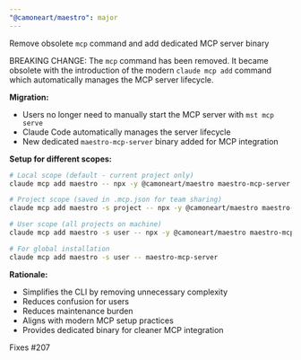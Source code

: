 ```yaml
---
"@camoneart/maestro": major
---
```


Remove obsolete `mcp` command and add dedicated MCP server binary

BREAKING CHANGE: The `mcp` command has been removed. It became obsolete with the introduction of the modern `claude mcp add` command which automatically manages the MCP server lifecycle.

**Migration:**
- Users no longer need to manually start the MCP server with `mst mcp serve`
- Claude Code automatically manages the server lifecycle
- New dedicated `maestro-mcp-server` binary added for MCP integration

**Setup for different scopes:**
```bash
# Local scope (default - current project only)
claude mcp add maestro -- npx -y @camoneart/maestro maestro-mcp-server

# Project scope (saved in .mcp.json for team sharing)
claude mcp add maestro -s project -- npx -y @camoneart/maestro maestro-mcp-server

# User scope (all projects on machine)
claude mcp add maestro -s user -- npx -y @camoneart/maestro maestro-mcp-server

# For global installation
claude mcp add maestro -s user -- maestro-mcp-server
```

**Rationale:**
- Simplifies the CLI by removing unnecessary complexity
- Reduces confusion for users
- Reduces maintenance burden
- Aligns with modern MCP setup practices
- Provides dedicated binary for cleaner MCP integration

Fixes #207